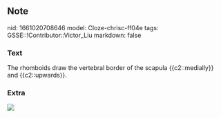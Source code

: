 ## Note
nid: 1661020708646
model: Cloze-chrisc-ff04e
tags: GSSE::!Contributor::Victor_Liu
markdown: false

### Text
<div>
  The rhomboids draw the vertebral border of the scapula
  {{c2::medially}} and {{c2::upwards}}.
</div>

### Extra
<img src="paste-1ede750c97b1d3446ab2eb85869a1e90e73071c9.jpg">
